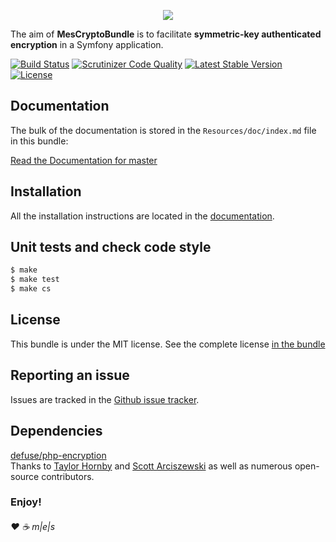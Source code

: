 <p align="center"><a href="http://www.multimediaexperiencestudio.it" target="_blank">
<img src="http://www.multimediaexperiencestudio.it/_cdn/public/assets/nlogo.svg" />
</a></p>

The aim of **MesCryptoBundle** is to facilitate **symmetric-key authenticated encryption** in a Symfony application.

[![Build Status](https://travis-ci.org/Carteni/crypto-bundle.svg?branch=master)][2]
[![Scrutinizer Code Quality](https://scrutinizer-ci.com/g/Carteni/crypto-bundle/badges/quality-score.png?b=master)][8]
[![Latest Stable Version](https://poser.pugx.org/carteni/crypto-bundle/v/stable.png)][1]
[![License](https://poser.pugx.org/carteni/crypto-bundle/license)][1]

Documentation
-------------

The bulk of the documentation is stored in the `Resources/doc/index.md` file in this bundle:

[Read the Documentation for master][3]

Installation
------------

All the installation instructions are located in the [documentation][3].

Unit tests and check code style
-------------------------------

```sh
$ make
$ make test
$ make cs
```

License
-------

This bundle is under the MIT license. See the complete license [in the bundle](LICENSE)

Reporting an issue
------------------

Issues are tracked in the [Github issue tracker][4].

Dependencies
------------

[defuse/php-encryption][5]<br />
Thanks to [Taylor Hornby](https://defuse.ca/) and [Scott Arciszewski][6] as well as numerous open-source contributors.

### Enjoy!

###### ♥ ☕ m|e|s

[1]: https://packagist.org/packages/carteni/crypto-bundle
[2]: https://travis-ci.org/Carteni/crypto-bundle
[3]: ./Resources/doc/index.md
[4]: https://github.com/Carteni/crypto-bundle/issues
[5]: https://github.com/defuse/php-encryption
[6]: https://paragonie.com/blog/author/scott-arcizewski
[7]: https://insight.sensiolabs.com/projects/56cfd840-dedf-45a4-b35f-520168d8b7df
[8]: https://scrutinizer-ci.com/g/Carteni/crypto-bundles/?branch=master
